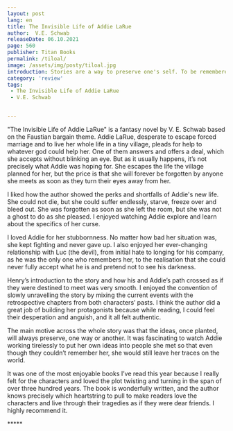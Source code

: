 ```yaml
---
layout: post
lang: en
title: The Invisible Life of Addie LaRue
author:  V.E. Schwab
releaseDate: 06.10.2021
page: 560
publisher: Titan Books
permalink: /tiloal/
image: /assets/img/posty/tiloal.jpg
introduction: Stories are a way to preserve one's self. To be remembered. And to forget.
category: 'review'
tags:
 - The Invisible Life of Addie LaRue
 - V.E. Schwab


---
```


  "The Invisible Life of Addie LaRue" is a fantasy novel by V. E. Schwab based on the Faustian bargain theme. Addie LaRue, desperate to escape forced marriage and to live her whole life in a tiny village, pleads for help to whatever god could help her. One of them answers and offers a deal, which she accepts without blinking an eye. But as it usually happens, it’s not precisely what Addie was hoping for. She escapes the life the village planned for her, but the price is that she will forever be forgotten by anyone she meets as soon as they turn their eyes away from her.

  I liked how the author showed the perks and shortfalls of Addie's new life. She could not die, but she could suffer endlessly, starve, freeze over and bleed out. She was forgotten as soon as she left the room, but she was not a ghost to do as she pleased. I enjoyed watching Addie explore and learn about the specifics of her curse.

  I loved Addie for her stubbornness. No matter how bad her situation was, she kept fighting and never gave up. I also enjoyed her ever-changing relationship with Luc (the devil), from initial hate to longing for his company, as he was the only one who remembers her, to the realisation that she could never fully accept what he is and pretend not to see his darkness.

  Henry’s introduction to the story and how his and Addie’s path crossed as if they were destined to meet was very smooth. I enjoyed the convention of slowly unravelling the story by mixing the current events with the retrospective chapters from both characters’ pasts. I think the author did a great job of building her protagonists because while reading, I could feel their desperation and anguish, and it all felt authentic.

  The main motive across the whole story was that the ideas, once planted, will always preserve, one way or another. It was fascinating to watch Addie working tirelessly to put her own ideas into people she met so that even though they couldn’t remember her, she would still leave her traces on the world.

  It was one of the most enjoyable books I’ve read this year because I really felt for the characters and loved the plot twisting and turning in the span of over three hundred years. The book is wonderfully written, and the author knows precisely which heartstring to pull to make readers love the characters and live through their tragedies as if they were dear friends. I highly recommend it.


  \*\*\*\*\*
